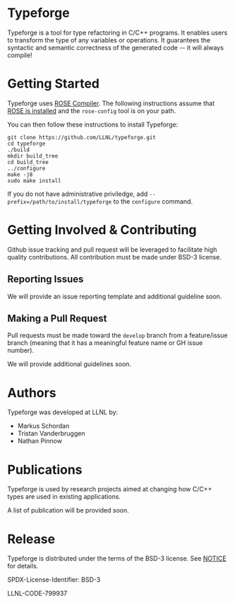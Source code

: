 Typeforge
=========

Typeforge is a tool for type refactoring in C/C++ programs. It enables users to transform the type of any variables or operations. It guarantees the syntactic and semantic correctness of the generated code -- it will always compile!

# Getting Started

Typeforge uses [ROSE Compiler](http://rosecompiler.org/).
The following instructions assume that [ROSE is installed](https://github.com/rose-compiler/rose/wiki/How-to-Set-Up-ROSE) and the `rose-config` tool is on your path.

You can then follow these instructions to install Typeforge:
```
git clone https://github.com/LLNL/typeforge.git
cd typeforge
./build
mkdir build_tree
cd build_tree
../configure
make -j8
sudo make install
```
If you do not have administrative priviledge, add `--prefix=/path/to/install/typeforge` to the `configure` command.

# Getting Involved & Contributing

Github issue tracking and pull request will be leveraged to facilitate high quality contributions.
All contribution must be made under BSD-3 license.

## Reporting Issues

We will provide an issue reporting template and additional guideline soon.

## Making a Pull Request

Pull requests must be made toward the `develop` branch from a feature/issue branch (meaning that it has a meaningful feature name or GH issue number).

We will provide additional guidelines soon.

# Authors

Typeforge was developed at LLNL by:
 * Markus Schordan
 * Tristan Vanderbruggen
 * Nathan Pinnow

# Publications

Typeforge is used by research projects aimed at changing how C/C++ types are used in existing applications.

A list of publication will be provided soon.

# Release

Typeforge is distributed under the terms of the BSD-3 license. See [NOTICE](NOTICE) for details.

SPDX-License-Identifier: BSD-3

LLNL-CODE-799937
